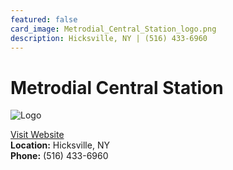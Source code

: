 ```yaml
---
featured: false
card_image: Metrodial_Central_Station_logo.png
description: Hicksville, NY | (516) 433-6960
---
```


# Metrodial Central Station
<img src="Metrodial_Central_Station_logo.png" alt="Logo" style="max-width: 200px; height: auto;">

<a href="https://www.metrodial.com">Visit Website</a>  
**Location:** Hicksville, NY  
**Phone:** (516) 433-6960
